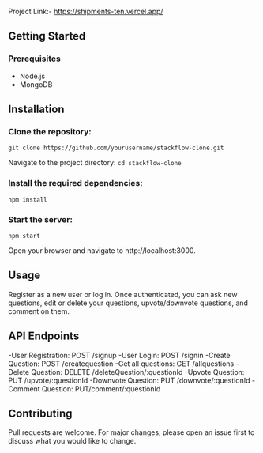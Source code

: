 Project Link:- https://shipments-ten.vercel.app/

## Getting Started
### Prerequisites
- Node.js
- MongoDB

## Installation

### Clone the repository:
`git clone https://github.com/yourusername/stackflow-clone.git`

Navigate to the project directory:
`cd stackflow-clone`

### Install the required dependencies:
`npm install`

### Start the server:
`npm start`

Open your browser and navigate to http://localhost:3000.

## Usage

Register as a new user or log in.
Once authenticated, you can ask new questions, edit or delete your questions, upvote/downvote questions, and comment on them.

## API Endpoints
-User Registration: POST /signup
-User Login: POST /signin
-Create Question: POST /createquestion
-Get all questions: GET /allquestions
-Delete Question: DELETE /deleteQuestion/:questionId
-Upvote Question: PUT /upvote/:questionId
-Downvote Question: PUT /downvote/:questionId
-Comment Question: PUT/comment/:questionId
## Contributing

Pull requests are welcome. For major changes, please open an issue first to discuss what you would like to change.
